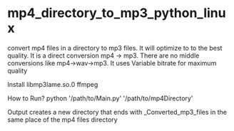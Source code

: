 mp4_directory_to_mp3_python_linux
=================================

convert mp4 files in a directory to mp3 files.
It will optimize to to the best quality.
It is a direct conversion mp4 -> mp3.
There are no middle conversions like mp4->wav->mp3.
It uses Variable bitrate for maximum quality

Install
libmp3lame.so.0
ffmpeg

How to Run?
python '/path/to/Main.py' '/path/to/mp4Directory'

Output
creates a new directory that ends with _Converted_mp3_files in the same place
of the mp4 files directory
